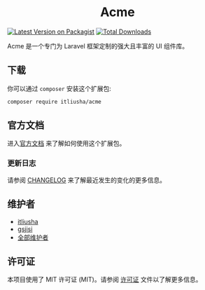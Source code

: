 <h1 align="center">Acme</h1>

[![Latest Version on Packagist](https://img.shields.io/packagist/v/itliusha/acme.svg?style=flat-square)](https://packagist.org/packages/itliusha/acme)
[![Total Downloads](https://img.shields.io/packagist/dt/itliusha/acme.svg?style=flat-square)](https://packagist.org/packages/itliusha/acme)

Acme 是一个专门为 Laravel 框架定制的强大且丰富的 UI 组件库。

## 下载

你可以通过 `composer` 安装这个扩展包:

```bash
composer require itliusha/acme
```

## 官方文档

进入[官方文档](https://github.com/itliusha/acme) 来了解如何使用这个扩展包。

### 更新日志

请参阅 [CHANGELOG](CHANGELOG.md) 来了解最近发生的变化的更多信息。

## 维护者

-   [itliusha](https://github.com/itliusha)
-   [gsjisi](https://github.com/gsjisi)
-   [全部维护者](../../contributors)

## 许可证

本项目使用了 MIT 许可证 (MIT)。请参阅 [许可证](LICENSE.md) 文件以了解更多信息。
